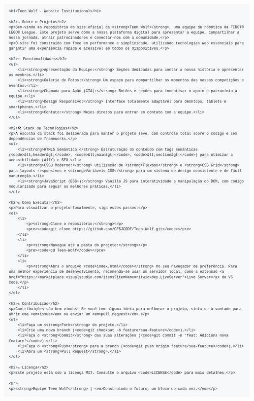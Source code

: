 <!DOCTYPE html>
<html lang="pt-br">
<head>
    <meta charset="UTF-8">
    <meta name="viewport" content="width=device-width, initial-scale=1.0">
    <title>README - Teen Wolf</title>
    <style>
        body {
            font-family: -apple-system, BlinkMacSystemFont, "Segoe UI", "Noto Sans", Helvetica, Arial, sans-serif, "Apple Color Emoji", "Segoe UI Emoji";
            line-height: 1.6;
            color: #24292e;
            max-width: 800px;
            margin: 40px auto;
            padding: 0 20px;
        }
        h1, h2, h3 {
            border-bottom: 1px solid #eaecef;
            padding-bottom: 0.3em;
            margin-top: 24px;
            margin-bottom: 16px;
        }
        h1 { font-size: 2em; }
        h2 { font-size: 1.5em; }
        ul, ol {
            padding-left: 2em;
        }
        li {
            margin-bottom: 0.5em;
        }
        code {
            font-family: "SFMono-Regular", Consolas, "Liberation Mono", Menlo, Courier, monospace;
            background-color: rgba(27,31,35,0.05);
            padding: 0.2em 0.4em;
            margin: 0;
            font-size: 85%;
            border-radius: 3px;
        }
        pre {
            background-color: #f6f8fa;
            border-radius: 3px;
            font-size: 85%;
            line-height: 1.45;
            overflow: auto;
            padding: 16px;
        }
        pre code {
            background-color: transparent;
            padding: 0;
            margin: 0;
            font-size: 100%;
            border: 0;
        }
        strong {
            font-weight: 600;
        }
        hr {
            height: .25em;
            padding: 0;
            margin: 24px 0;
            background-color: #e1e4e8;
            border: 0;
        }
    </style>
</head>
<body>

    <h1>Teen Wolf - Website Institucional</h1>

    <h2>📖 Sobre o Projeto</h2>
    <p>Bem-vindo ao repositório do site oficial da <strong>Teen Wolf</strong>, uma equipe de robótica da FIRST® LEGO® League. Este projeto serve como a nossa plataforma digital para apresentar a equipe, compartilhar a nossa jornada, atrair patrocinadores e conectar-nos com a comunidade.</p>
    <p>O site foi construído com foco em performance e simplicidade, utilizando tecnologias web essenciais para garantir uma experiência rápida e acessível em todos os dispositivos.</p>

    <h2>✨ Funcionalidades</h2>
    <ul>
        <li><strong>Apresentação da Equipe:</strong> Seções dedicadas para contar a nossa história e apresentar os membros.</li>
        <li><strong>Galeria de Fotos:</strong> Um espaço para compartilhar os momentos das nossas competições e eventos.</li>
        <li><strong>Chamada para Ação (CTA):</strong> Botões e seções para incentivar o apoio e patrocínio à equipe.</li>
        <li><strong>Design Responsivo:</strong> Interface totalmente adaptável para desktops, tablets e smartphones.</li>
        <li><strong>Contato:</strong> Meios diretos para entrar em contato com a equipe.</li>
    </ul>

    <h2>🛠️ Stack de Tecnologias</h2>
    <p>A escolha da stack foi deliberada para manter o projeto leve, com controle total sobre o código e sem dependências de frameworks.</p>
    <ul>
        <li><strong>HTML5 Semântico:</strong> Estruturação do conteúdo com tags semânticas (<code>&lt;header&gt;</code>, <code>&lt;main&gt;</code>, <code>&lt;section&gt;</code>) para otimizar a acessibilidade (A11Y) e SEO.</li>
        <li><strong>CSS3 Moderno:</strong> Utilização de <strong>Flexbox</strong> e <strong>CSS Grid</strong> para layouts responsivos e <strong>Variáveis CSS</strong> para um sistema de design consistente e de fácil manutenção.</li>
        <li><strong>JavaScript (ES6+):</strong> Vanilla JS para interatividade e manipulação do DOM, com código modularizado para seguir as melhores práticas.</li>
    </ul>

    <h2>🚀 Como Executar</h2>
    <p>Para visualizar o projeto localmente, siga estes passos:</p>
    <ol>
        <li>
            <p><strong>Clone o repositório:</strong></p>
            <pre><code>git clone https://github.com/CFSJCODE/Teen-Wolf.git</code></pre>
        </li>
        <li>
            <p><strong>Navegue até a pasta do projeto:</strong></p>
            <pre><code>cd Teen-Wolf</code></pre>
        </li>
        <li>
            <p><strong>Abra o arquivo <code>index.html</code></strong> no seu navegador de preferência. Para uma melhor experiência de desenvolvimento, recomenda-se usar um servidor local, como a extensão <a href="https://marketplace.visualstudio.com/items?itemName=ritwickdey.LiveServer">Live Server</a> do VS Code.</p>
        </li>
    </ol>

    <h2>🤝 Contribuição</h2>
    <p>Contribuições são bem-vindas! Se você tem alguma ideia para melhorar o projeto, sinta-se à vontade para abrir uma <em>issue</em> ou enviar um <em>pull request</em>.</p>
    <ol>
        <li>Faça um <strong>Fork</strong> do projeto.</li>
        <li>Crie uma nova branch (<code>git checkout -b feature/sua-feature</code>).</li>
        <li>Faça o <strong>Commit</strong> das suas alterações (<code>git commit -m 'feat: Adiciona nova feature'</code>).</li>
        <li>Faça o <strong>Push</strong> para a branch (<code>git push origin feature/sua-feature</code>).</li>
        <li>Abra um <strong>Pull Request</strong>.</li>
    </ol>

    <h2>📝 Licença</h2>
    <p>Este projeto está sob a licença MIT. Consulte o arquivo <code>LICENSE</code> para mais detalhes.</p>

    <hr>
    <p><strong>Equipe Teen Wolf</strong> | <em>Construindo o futuro, um bloco de cada vez.</em></p>

</body>
</html>
